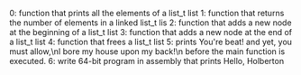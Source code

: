 0: function that prints all the elements of a list_t list
1: function that returns the number of elements in a linked list_t lis
2: function that adds a new node at the beginning of a list_t list
3: function that adds a new node at the end of a list_t list
4: function that frees a list_t list
5: prints You're beat! and yet, you must allow,\nI bore my house upon my back!\n before the main function is executed.
6: write 64-bit program in assembly that prints Hello, Holberton
